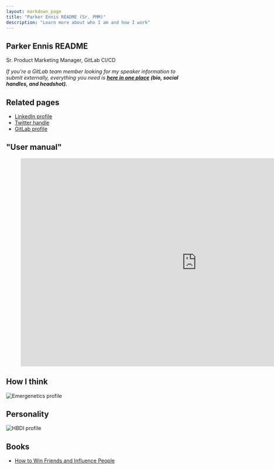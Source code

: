 ```yaml
---
layout: markdown_page
title: "Parker Ennis README (Sr. PMM)"
description: "Learn more about who I am and how I work"
---
```


## Parker Ennis README

Sr. Product Marketing Manager, GitLab CI/CD

_If you're a GitLab team member looking for my speaker information to submit externally, everything you need is **[here in one place](https://docs.google.com/document/d/1B_IJ0vFxHn47-mC8ggxWvtg7R8sNaqDvHlZK_wN_T9Y/edit?usp=sharing) (bio, social handles, and headshot).**_

## Related pages

* [LinkedIn profile](https://www.linkedin.com/in/parkerennis/)
* [Twitter handle](https://twitter.com/Parker_GitLab)
* [GitLab profile](https://gitlab.com/parker_ennis)

## "User manual"

<figure class="video_container">
<iframe src="https://docs.google.com/presentation/d/e/2PACX-1vTQlxKNcMZTd1TAJFr-V-0dpbBlgwvcsZ1f0OXs34jlp2F8msGqJVlXegRfcp4PfWDjMJXTY8eCeSG1/embed?start=false&loop=false&delayms=3000" frameborder="0" width="960" height="569" allowfullscreen="true" mozallowfullscreen="true" webkitallowfullscreen="true"></iframe>
</figure>

## How I think

![Emergenetics profile](/images/readme_images/parker_emergenetics.png)

## Personality

![HBDI profile](/images/readme_images/parker_HBDI.png)

## Books

* [How to Win Friends and Influence People](https://www.amazon.com/How-Win-Friends-Influence-People/dp/0671027034)

